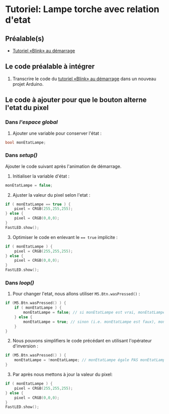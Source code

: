 # Tutoriel: Lampe torche avec relation d'etat

## Préalable(s)

- [Tutoriel «Blink» au démarrage](/m5stack/atom/tutoriel/blink_demarrage.md)

## Le code préalable à intégrer

1) Transcrire le code du [tutoriel «Blink» au démarrage](/m5stack/atom/tutoriel/blink_demarrage.md) dans un nouveau projet Arduino.


## Le code à ajouter pour que le bouton alterne l'etat du pixel

### Dans _l'espace global_

1) Ajouter une variable pour conserver l'état :
```cpp
bool monEtatLampe;
```

### Dans _setup()_

Ajouter le code suivant après l'animation de démarrage.

1) Initialiser la variable d'état :
```cpp
monEtatLampe = false;
```

2) Ajuster la valeur du pixel selon l'etat :
```cpp
if ( monEtatLampe == true ) {
    pixel = CRGB(255,255,255); 
} else {
    pixel = CRGB(0,0,0); 
}
FastLED.show();
```

3) Optimiser le code en enlevant le `== true` implicite :
```cpp
if ( monEtatLampe ) {
    pixel = CRGB(255,255,255); 
} else {
    pixel = CRGB(0,0,0); 
}
FastLED.show();
```

### Dans _loop()_

1) Pour changer l'etat, nous allons utiliser `M5.Btn.wasPressed()` :
```cpp
if (M5.Btn.wasPressed() ) {
    if ( monEtatLampe ) {
        monEtatLampe = false; // si monEtatLampe est vrai, monEtatLampe devient faux
    } else {
        monEtatLampe = true; // sinon (i.e. monEtatLampe est faux), monEtatLampe devient vrai
    }
}
```

2) Nous pouvons simplifiers le code précédant en utilisant l'opérateur d'inversion :
```cpp
if (M5.Btn.wasPressed() ) {
    monEtatLampe = !monEtatLampe; // monEtatLampe égale PAS monEtatLampe
}
```


3) Par après nous mettons à jour la valeur du pixel:

```cpp
if ( monEtatLampe ) {
    pixel = CRGB(255,255,255); 
} else {
    pixel = CRGB(0,0,0); 
}
FastLED.show();
```
